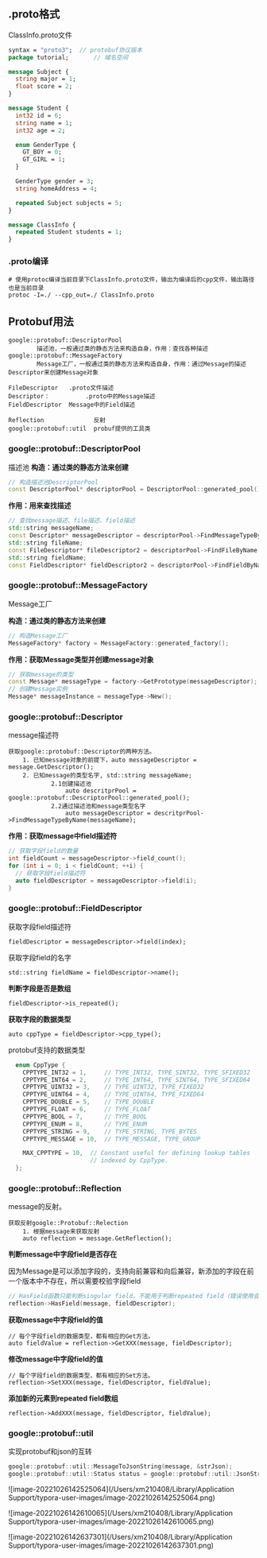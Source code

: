 ## .proto格式

ClassInfo.proto文件

```protobuf
syntax = "proto3";	// protobuf协议版本
package tutorial;		// 域名空间

message Subject {
  string major = 1;
  float score = 2;
}

message Student {
  int32 id = 6;
  string name = 1;
  int32 age = 2;

  enum GenderType {
    GT_BOY = 0;
    GT_GIRL = 1;
  }

  GenderType gender = 3;
  string homeAddress = 4;

  repeated Subject subjects = 5;
}

message ClassInfo {
  repeated Student students = 1;
}
```

### .proto编译

```shell
# 使用protoc编译当前目录下ClassInfo.proto文件，输出为编译后的cpp文件，输出路径也是当前目录
protoc -I=./ --cpp_out=./ ClassInfo.proto
```

## Protobuf用法

```
google::protobuf::DescriptorPool
		描述池，一般通过类的静态方法来构造自身，作用：查找各种描述
google::protobuf::MessageFactory  
		Message工厂，一般通过类的静态方法来构造自身，作用：通过Message的描述Descriptor来创建Message对象

FileDescriptor 	 .proto文件描述
Descriptor：			 .proto中的Message描述
FieldDescriptor	 Message中的Field描述

Reflection				反射
google::protobuf::util	probuf提供的工具类
```

### google::protobuf::DescriptorPool

描述池
**构造：通过类的静态方法来创建**

```c++
// 构造描述池DescriptorPool
const DescriptorPool* descriptorPool = DescriptorPool::generated_pool();
```

**作用：用来查找描述**

```c++
// 查找message描述、file描述、field描述
std::string messageName;
const Descriptor* messageDescriptor = descriptorPool->FindMessageTypeByName(messageName);
std::string fileName;
const FileDescriptor* fileDescriptor2 = descriptorPool->FindFileByName(fileName);
std::string fieldName;
const FieldDescriptor* fieldDescriptor2 = descriptorPool->FindFieldByName(fieldName);
```

### google::protobuf::MessageFactory

Message工厂

**构造：通过类的静态方法来创建**

```c++
// 构造Message工厂
MessageFactory* factory = MessageFactory::generated_factory();
```

**作用：获取Message类型并创建message对象**

```c++
// 获取message的类型
const Message* messageType = factory->GetPrototype(messageDescriptor);
// 创建Message实例
Message* messageInstance = messageType->New();
```

### google::protobuf::Descriptor

message描述符

```
获取google::protobuf::Descriptor的两种方法。
	1. 已知message对象的前提下，auto messageDescriptor = message.GetDescriptor();
	2. 已知message的类型名字, std::string messageName;
			2.1创建描述池
				auto descritprPool = google::protobuf::DescriptorPool::generated_pool();
			2.2通过描述池和message类型名字
				auto messageDescriptor = descritprPool->FindMessageTypeByName(messageName);
```

**作用：获取message中field描述符**

```c++
// 获取字段field的数量
int fieldCount = messageDescriptor->field_count();
for (int i = 0; i < fieldCount; ++i) {
  // 获取字段field描述符
  auto fieldDescriptor = messageDescriptor->field(i);
}
```

### google::protobuf::FieldDescriptor

获取字段field描述符

```
fieldDescriptor = messageDescriptor->field(index);
```

获取字段field的名字

```
std::string fieldName = fieldDescriptor->name();
```

**判断字段是否是数组**

```
fieldDescriptor->is_repeated();
```

**获取字段的数据类型**

```
auto cppType = fieldDescriptor->cpp_type();
```

protobuf支持的数据类型

```c++
  enum CppType {
    CPPTYPE_INT32 = 1,     // TYPE_INT32, TYPE_SINT32, TYPE_SFIXED32
    CPPTYPE_INT64 = 2,     // TYPE_INT64, TYPE_SINT64, TYPE_SFIXED64
    CPPTYPE_UINT32 = 3,    // TYPE_UINT32, TYPE_FIXED32
    CPPTYPE_UINT64 = 4,    // TYPE_UINT64, TYPE_FIXED64
    CPPTYPE_DOUBLE = 5,    // TYPE_DOUBLE
    CPPTYPE_FLOAT = 6,     // TYPE_FLOAT
    CPPTYPE_BOOL = 7,      // TYPE_BOOL
    CPPTYPE_ENUM = 8,      // TYPE_ENUM
    CPPTYPE_STRING = 9,    // TYPE_STRING, TYPE_BYTES
    CPPTYPE_MESSAGE = 10,  // TYPE_MESSAGE, TYPE_GROUP

    MAX_CPPTYPE = 10,  // Constant useful for defining lookup tables
                       // indexed by CppType.
  };
```

### google::protobuf::Reflection

message的反射。

```
获取反射google::Protobuf::Relection
	1. 根据message来获取反射
	auto reflection = message.GetReflection();
```

**判断message中字段field是否存在**

因为Message是可以添加字段的，支持向前兼容和向后兼容，新添加的字段在前一个版本中不存在，所以需要校验字段field

```c++
// HasField函数只能判断singular field，不能用于判断repeated field（错误使用会直接崩溃）
reflection->HasField(message, fieldDescriptor);
```

**获取message中字段field的值**

```
// 每个字段field的数据类型，都有相应的Get方法。
auto fieldValue = reflection->GetXXX(message, fieldDescriptor);
```

**修改message中字段field的值**

```
// 每个字段field的数据类型，都有相应的Set方法。
reflection->SetXXX(message, fieldDescriptor, fieldValue);
```

**添加新的元素到repeated field数组**

```
reflection->AddXXX(message, fieldDescriptor, fieldValue);
```

### google::protobuf::util

实现protobuf和json的互转

```c++
google::protobuf::util::MessageToJsonString(message, &strJson);
google::protobuf::util::Status status = google::protobuf::util::JsonStringToMessage(strJson, message);
```







![image-20221026142525064](/Users/xm210408/Library/Application Support/typora-user-images/image-20221026142525064.png)

![image-20221026142610065](/Users/xm210408/Library/Application Support/typora-user-images/image-20221026142610065.png)

![image-20221026142637301](/Users/xm210408/Library/Application Support/typora-user-images/image-20221026142637301.png)
